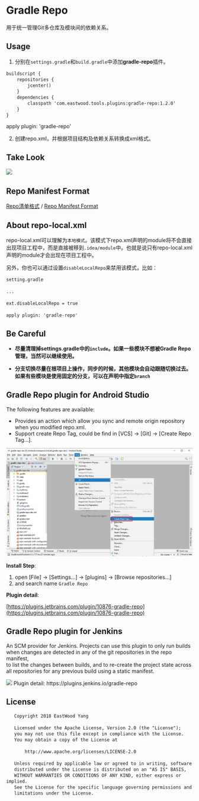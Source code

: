 
# Gradle Repo
用于统一管理Git多仓库及模块间的依赖关系。

## Usage

1. 分别在`settings.gradle`和`build.gradle`中添加**gradle-repo**插件。

```
buildscript {
    repositories {
        jcenter()
    }
    dependencies {
        classpath 'com.eastwood.tools.plugins:gradle-repo:1.2.0'
    }
}
```

apply plugin: 'gradle-repo'
  
2. 创建repo.xml，并根据项目结构及依赖关系转换成xml格式。

## Take Look

<img src='https://github.com/EastWoodYang/gradle-repo/blob/master/picture/1.png' />
  
## Repo Manifest Format

[Repo清单格式](https://github.com/EastWoodYang/Gradle-Repo/wiki/Repo%E6%B8%85%E5%8D%95%E6%A0%BC%E5%BC%8F) / [Repo Manifest Format](https://github.com/EastWoodYang/Gradle-Repo/wiki/Repo-Manifest-Format)

## About repo-local.xml
repo-local.xml可以理解为`本地模式`。该模式下repo.xml声明的module将不会直接出现项目工程中，而是直接被移到`.idea/module`中。也就是说只有repo-local.xml声明的module才会出现在项目工程中。

另外，你也可以通过设置`disableLocalRepo`来禁用该模式，比如：

```
setting.gradle

...

ext.disableLocalRepo = true

apply plugin: 'gradle-repo'
```

## Be Careful

* **尽量清理掉settings.gradle中的`include`。如果一些模块不想被Gradle Repo管理，当然可以继续使用。**

* **分支切换尽量在根项目上操作，同步的时候，其他模块会自动跟随切换过去。如果有些模块是使用固定的分支，可以在<module />声明中指定`branch`**

## Gradle Repo plugin for Android Studio  

The following features are available:  
  
* Provides an action which allow you sync and remote origin repository when you modified repo.xml.  
* Support create Repo Tag, could be find in [VCS] -> [Git] -> [Create Repo Tag...].
  
<img src='https://github.com/EastWoodYang/gradle-repo-idea-plugin/blob/master/pictures/2.png'/>  
  
**Install Step**:  
1. open [File] -> [Settings...] -> [plugins] -> [Browse repositories...]  
2. and search name `Gradle Repo`
  
**Plugin detail**:  
  
[https://plugins.jetbrains.com/plugin/10876-gradle-repo](https://plugins.jetbrains.com/plugin/10876-gradle-repo)  
  
## Gradle Repo plugin for Jenkins  
An SCM provider for Jenkins. Projects can use this plugin to only run builds when changes are detected in any of the git repositories in the repo manifest,  
to list the changes between builds, and to re-create the project state across all repositories for any previous build using a static manifest.  
  
<img src='https://github.com/EastWoodYang/gradle-repo/blob/master/picture/4.png'/>  
Plugin detail: https://plugins.jenkins.io/gradle-repo
  
## License  
```  
   Copyright 2018 EastWood Yang  
  
   Licensed under the Apache License, Version 2.0 (the "License");  
   you may not use this file except in compliance with the License.  
   You may obtain a copy of the License at  
  
       http://www.apache.org/licenses/LICENSE-2.0  
  
   Unless required by applicable law or agreed to in writing, software  
   distributed under the License is distributed on an "AS IS" BASIS,  
   WITHOUT WARRANTIES OR CONDITIONS OF ANY KIND, either express or implied.  
   See the License for the specific language governing permissions and  
   limitations under the License.  
```
